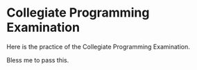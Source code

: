 # Collegiate Programming Examination
Here is the practice of the Collegiate Programming Examination.

Bless me to pass this.
